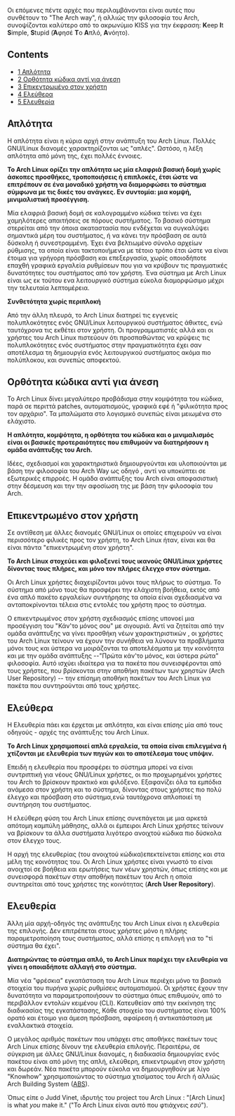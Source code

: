 Οι επόμενες πέντε αρχές που περιλαμβάνονται είναι αυτές που συνθέτουν το "The Arch way", ή αλλιώς την φιλοσοφία του Arch, συνοψίζονται καλύτερο από το ακρωνύμιο KISS για την έκφραση: **K**eep **I**t **S**imple, **S**tupid (**Ά**φησέ **Τ**ο **Α**πλό, **Α**νόητο).

## Contents

*   [1 Απλότητα](#Απλότητα)
*   [2 Ορθότητα κώδικα αντί για άνεση](#Ορθότητα_κώδικα_αντί_για_άνεση)
*   [3 Επικεντρωμένο στον χρήστη](#Επικεντρωμένο_στον_χρήστη)
*   [4 Ελεύθερα](#Ελεύθερα)
*   [5 Ελευθερία](#Ελευθερία)

## Απλότητα

Η απλότητα είναι η κύρια αρχή στην ανάπτυξη του Arch Linux. Πολλές GNU/Linux διανομές χαρακτηρίζονται ως "απλές". Ωστόσο, η λέξη απλότητα από μόνη της, έχει πολλές έννοιες.

**Το Arch Linux ορίζει την απλότητα ως μία ελαφριά βασική δομή χωρίς άσκοπες προσθήκες, τροποποιήσεις ή επιπλοκές, έτσι ώστε να επιτρέπουν σε ένα μοναδικό χρήστη να διαμορφώσει το σύστημα σύμφωνα με τις δικές του ανάγκες. Εν συντομία: μια κομψή, μινιμαλιστική προσέγγιση.**

Μία ελαφριά βασική δομή σε καλογραμμένο κώδικα τείνει να έχει χαμηλότερες απαιτήσεις σε πόρους συστήματος. Το βασικό σύστημα στερείται από την όποια ακαταστασία που ενδέχεται να συγκαλύψει σημαντικά μέρη του συστήματος, ή να κάνει την πρόσβαση σε αυτά δύσκολη ή συνεστραμμένη. Έχει ένα βελτιωμένο σύνολο αρχείων ρύθμισης, τα οποία είναι τακτοποιήμενα με τέτοιο τρόπο έτσι ώστε να είναι έτοιμα για γρήγορη πρόσβαση και επεξεργασία, χωρίς οποιοδήποτε επαχθή γραφικά εργαλεία ρυθμίσεων που για να κρύβουν τις πραγματικές δυνατότητες του συστήματος από τον χρήστη. Ένα σύστημα με Arch Linux είναι ως εκ τούτου ενα λειτουργικό σύστημα εύκολα διαμορφώσιμο μέχρι την τελευταία λεπτομέρεια.

**Συνθετότητα χωρίς περιπλοκή**

Από την άλλη πλευρά, το Arch Linux διατηρεί τις εγγενείς πολυπλοκότητες ενός GNU/Linux λειτουργικού συστήματος άθικτες, ενώ ταυτόχρονα τις εκθέτει στον χρήστη. Οι προγραμματιστές αλλά και οι χρήστες του Arch Linux πιστεύουν ότι προσπαθώντας να κρύψεις τις πολυπλοκότητες ενός συστήματος στην πραγματικότητα έχει σαν αποτέλεσμα τη δημιουργία ενός λειτουργικού συστήματος ακόμα πιο πολύπλοκου, και συνεπώς αποφεκτού.

## Ορθότητα κώδικα αντί για άνεση

Το Arch Linux δίνει μεγαλύτερο προβάδισμα στην κομψότητα του κώδικα, παρά σε περιττά patches, αυτοματισμούς, γραφικά εφέ ή "φιλικότητα προς τον αρχάριο". Τα μπαλώματα στο λογισμικό συνεπώς είναι μειωμένα στο ελάχιστο.

**Η απλότητα, κομψότητα, η ορθότητα του κώδικα και ο μινιμαλισμός είναι οι βασικές προτεραιότητες που επιθυμούν να διατηρήσουν η ομάδα ανάπτυξης του Arch.**

Ιδέες, σχεδιασμοί και χαρακτηριστικά δημιουργούνται και υλοποιούνται με βάση την φιλοσοφία του Arch Way ως οδηγό , αντί να υποκύπτει σε εξωτερικές επιρροές. Η ομάδα ανάπτυξης του Arch είναι αποφασιστική στην δέσμευση και την την αφοσίωση της με βάση την φιλοσοφία του Arch.

## Επικεντρωμένο στον χρήστη

Σε αντίθεση με άλλες διανομές GNU/Linux οι οποίες επιχειρούν να είναι περισσότερο φιλικές προς τον χρήστη, το Arch Linux ήταν, είναι και θα είναι πάντα "επικεντρωμένη στον χρήστη".

**Το Arch Linux στοχεύει και φιλοξενεί τους ικανούς GNU/Linux χρήστες δίνοντας τους πλήρες, και μόνο τον πλήρες έλεγχο στον σύστημα.**

Οι Arch Linux χρήστες διαχειρίζονται μόνοι τους πλήρως το σύστημα. Το σύστημα από μόνο τους θα προσφέρει την ελάχιστη βοήθεια, εκτός από ένα απλό πακέτο εργαλείων συντήρησης τα οποία είναι σχεδιασμένα να ανταποκρίνονται τέλεια στις εντολές του χρήστη προς το σύστημα.

Ο επικεντρωμένος στον χρήστη σχεδιασμός επίσης υπονοεί μια προσέγγιση του "Κάν'το μόνος σου" με σιγουριά. Αντί να ζητείται από την ομάδα ανάπτυξης να γίνει προσθήκη νέων χαρακτηριστικών , οι χρήστες του Arch Linux τείνουν να έχουν την συνήθεια να λύνουν τα προβλήματα μόνοι τους και ύστερα να μοιράζονται τα αποτελέσματα με την κοινότητα και με την ομάδα ανάπτυξης --"Πρώτα κάν'το μόνος, και ύστερα ρώτα" φιλοσοφία. Αυτό ισχύει ιδιαίτερα για τα πακέτα που συνεισφέρονται από τους χρήστες, που βρίσκονται στην αποθήκη πακέτων των χρηστών (Arch User Repository) -- την επίσημη αποθήκη πακέτων του Arch Linux για πακέτα που συντηρούνται από τους χρήστες.

## Ελεύθερα

Η Ελευθερία πάει και έρχεται με απλότητα, και είναι επίσης μία από τους οδηγούς - αρχές της ανάπτυξης του Arch Linux.

**Το Arch Linux χρησιμοποιεί απλά εργαλεία, τα οποία είναι επιλεγμένα ή χτίζονται με ελευθερία των πηγών και το αποτέλεσμα τους υπόψιν.**

Επειδή η ελευθερία που προσφέρει το σύστημα μπορεί να είναι συντριπτική για νέους GNU/Linux χρήστες, οι πιο προχωρημένοι χρήστες του Arch το βρίσκουν πρακτικό και φιλόξενο. Εξαφανίζει όλα τα εμπόδια ανάμεσα στον χρήστη και το σύστημα, δίνοντας στους χρήστες πιο πολύ έλεγχο και πρόσβαση στο σύστημα,ενώ ταυτόχρονα απλοποιεί τη συντήρηση του συστήματος.

Η ελεύθερη φύση του Arch Linux επίσης συνεπάγεται με μια αρκετά απότομη καμπύλη μάθησης, αλλά οι έμπειροι Arch Linux χρήστες τείνουν να βρίσκουν τα άλλα συστήματα λιγότερο ανοιχτού κώδικα πιο δύσκολα στον έλεγχο τους.

Η αρχή της ελευθερίας (του ανοιχτού κώδικα)επεκτείνεται επίσης και στα μέλη της κοινότητας του. Οι Arch Linux χρήστες είναι γνωστό το είναι ανοιχτοί σε βοήθεια και ερωτήσεις των νέων χρηστών, όπως επίσης και με συνεισφορά πακέτων στην αποθήκη πακέτων του Arch η οποία συντηρείται από τους χρήστες της κοινότητας (**Arch User Repository**).

## Ελευθερία

Άλλη μία αρχή-οδηγός της ανάπτυξης του Arch Linux είναι η ελευθερία της επιλογής. Δεν επιτρέπεται στους χρήστες μόνο η πλήρης παραμετροποίηση τους συστήματος, αλλά επίσης η επιλογή για το "τί σύστημα θα έχει".

**Διατηρώντας το σύστημα απλό, το Arch Linux παρέχει την ελευθερία να γίνει η οποιαδήποτε αλλαγή στο σύστημα.**

Μία νέα "φρέσκια" εγκατάσταση του Arch Linux περιέχει μόνο τα βασικά στοιχεία του πυρήνα χωρίς ρυθμίσεις αυτοματισμού. Οι χρήστες έχουν την δυνατότητα να παραμετροποιήσουν το σύστημα όπως επιθυμούν, από το περιβάλλον εντολών κειμένου (CLI). Κατευθείαν από την εκκίνηση της διαδικασίας της εγκατάστασης, Κάθε στοιχείο του συστήματος είναι 100% ορατό και έτοιμο για άμεση πρόσβαση, αφαίρεση ή αντικατάσταση με εναλλακτικά στοιχεία.

Ο μεγάλος αριθμός πακέτων που υπάρχει στις αποθήκες πακέτων τους Arch Linux επίσης δίνουν τηε ελευθερία επιλογής. Περαιτέρω, σε σύγκριση με άλλες GNU/Linux διανομές, η διαδικασία δημιουργίας ενός πακέτου είναι από μόνη της απλή, ελεύθερη, επικεντρωμένη στον χρήστη και δωρεάν. Νέα πακέτα μπορούν εύκολα να δημιουργηθούν με λίγο "Knowhow" χρησιμοποιώντας το σύστημα χτισίματος του Arch ή αλλιώς Arch Building System ([ABS](/index.php/ABS "ABS")).

Όπως είπε ο Judd Vinet, ιδρυτής του project του Arch Linux : "[Arch Linux] is what *you* make it." ("Το Arch Linux είναι αυτό που φτιάχνεις *εσύ*").